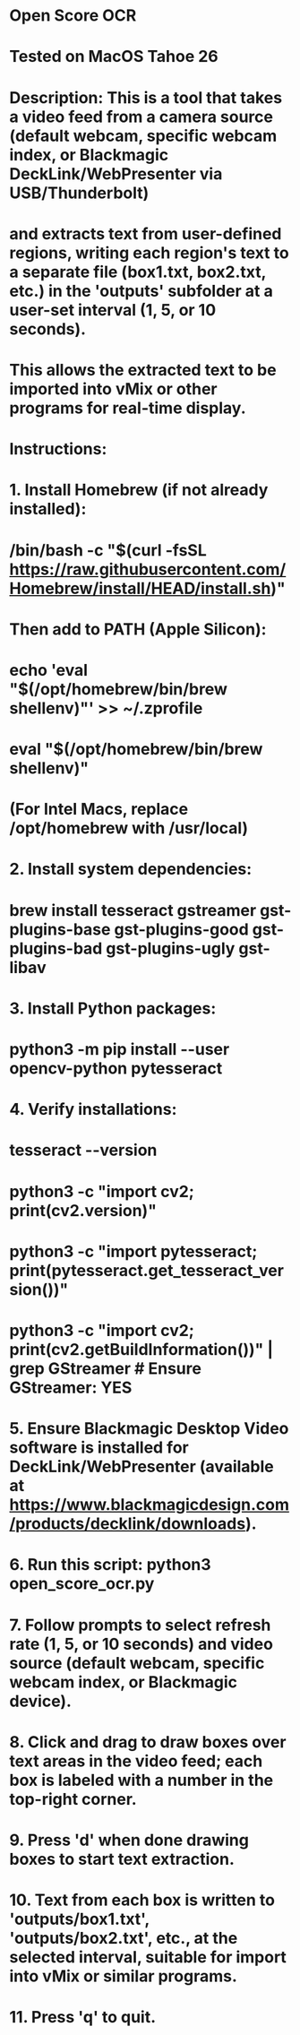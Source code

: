 # Open Score OCR
# Tested on MacOS Tahoe 26
# Description: This is a tool that takes a video feed from a camera source (default webcam, specific webcam index, or Blackmagic DeckLink/WebPresenter via USB/Thunderbolt)
# and extracts text from user-defined regions, writing each region's text to a separate file (box1.txt, box2.txt, etc.) in the 'outputs' subfolder at a user-set interval (1, 5, or 10 seconds).
# This allows the extracted text to be imported into vMix or other programs for real-time display.

# Instructions:
# 1. Install Homebrew (if not already installed):
#    /bin/bash -c "$(curl -fsSL https://raw.githubusercontent.com/Homebrew/install/HEAD/install.sh)"
#    Then add to PATH (Apple Silicon):
#    echo 'eval "$(/opt/homebrew/bin/brew shellenv)"' >> ~/.zprofile
#    eval "$(/opt/homebrew/bin/brew shellenv)"
#    (For Intel Macs, replace /opt/homebrew with /usr/local)
# 2. Install system dependencies:
#    brew install tesseract gstreamer gst-plugins-base gst-plugins-good gst-plugins-bad gst-plugins-ugly gst-libav
# 3. Install Python packages:
#    python3 -m pip install --user opencv-python pytesseract
# 4. Verify installations:
#    tesseract --version
#    python3 -c "import cv2; print(cv2.__version__)"
#    python3 -c "import pytesseract; print(pytesseract.get_tesseract_version())"
#    python3 -c "import cv2; print(cv2.getBuildInformation())" | grep GStreamer  # Ensure GStreamer: YES
# 5. Ensure Blackmagic Desktop Video software is installed for DeckLink/WebPresenter (available at https://www.blackmagicdesign.com/products/decklink/downloads).
# 6. Run this script: python3 open_score_ocr.py
# 7. Follow prompts to select refresh rate (1, 5, or 10 seconds) and video source (default webcam, specific webcam index, or Blackmagic device).
# 8. Click and drag to draw boxes over text areas in the video feed; each box is labeled with a number in the top-right corner.
# 9. Press 'd' when done drawing boxes to start text extraction.
# 10. Text from each box is written to 'outputs/box1.txt', 'outputs/box2.txt', etc., at the selected interval, suitable for import into vMix or similar programs.
# 11. Press 'q' to quit.
